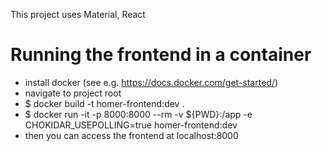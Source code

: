 This project uses Material, React


# Running the frontend in a container
* install docker (see e.g. https://docs.docker.com/get-started/)
* navigate to project root
* $ docker build -t homer-frontend:dev .
* $ docker run -it -p 8000:8000 --rm -v ${PWD}:/app -e CHOKIDAR_USEPOLLING=true homer-frontend:dev
* then you can access the frontend at localhost:8000

